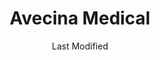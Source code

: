 ---
layout: location-page
date: Last Modified
description: "Local COVID-19 testing is available at Avecina Medical in St. Johns, Florida, USA."
permalink: "locations/florida/st-johns/avecina-medical/"
tags:
  - locations
  - florida
title: Avecina Medical
uniqueName: avecina-medical
state: Florida
stateAbbr: FL
hood: "Julington Creek"
address: "1163 Race Track Rd."
city: "St. Johns"
zip: "32259"
zipsNearby: "32615 32616 32007 32622 32009 32011 32631 32033 32633 32034 32035 32601 32602 32603 32604 32605 32606 32607 32608 32609 32610 32611 32612 32613 32614 32627 32635 32641 32653 32040 32042 32043 32044 32640 32046 32654 32099 32201 32202 32203 32204 32205 32206 32207 32208 32209 32210 32211 32212 32214 32215 32216 32217 32218 32219 32220 32221 32222 32223 32224 32225 32226 32227 32228 32229 32230 32231 32232 32233 32234 32235 32236 32237 32238 32239 32240 32241 32244 32245 32246 32247 32250 32254 32255 32256 32257 32258 32259 32260 32266 32277 32656 32658 32054 32061 32058 32662 32664 32063 32666 32667 32050 32068 32681 32003 32006 32030 32065 32067 32073 32079 32004 32081 32082 32026 32083 32686 32080 32084 32085 32086 32092 32095 32072 32087 32091 32694 32697 32041 32097 31537 31548 31562 31547 31558 31569 32110 32113 32112 32131 32135 32136 32137 32142 32143 32164 32140 32134 32139 32138 32145 32147 32148 32149 32157 32160 32182 32177 32178 32180 32181 32185 32187 32189 32190 32192 32193 32267 32290" 
mapUrl: "http://maps.apple.com/?q=Avecina+Medical&address=1163+Race+Track+Rd,St+Johns,Florida,32259"
locationType: Drive-thru
phone: "904-230-6988"
website: "undefined"
onlineBooking: undefined
closed: undefined
closedUpdate: June 30th, 2020
notes: "By appointment only."
days: Weekdays
hours: 8AM-8PM
altDays: Weekends
altHours: 8AM-5PM
ctaMessage: Call 904-230-6988
ctaUrl: "tel:904-230-6988"
---